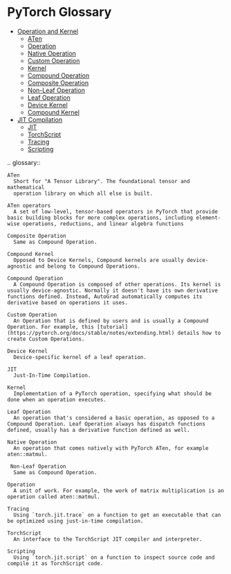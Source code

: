 # PyTorch Glossary

<!-- toc -->

- [Operation and Kernel](#operation-and-kernel)
  - [ATen](#aten)
  - [Operation](#operation)
  - [Native Operation](#native-operation)
  - [Custom Operation](#custom-operation)
  - [Kernel](#kernel)
  - [Compound Operation](#compound-operation)
  - [Composite Operation](#composite-operation)
  - [Non-Leaf Operation](#non-leaf-operation)
  - [Leaf Operation](#leaf-operation)
  - [Device Kernel](#device-kernel)
  - [Compound Kernel](#compound-kernel)
- [JIT Compilation](#jit-compilation)
  - [JIT](#jit)
  - [TorchScript](#torchscript)
  - [Tracing](#tracing)
  - [Scripting](#scripting)

<!-- tocstop -->

.. glossary::

    ATen
      Short for "A Tensor Library". The foundational tensor and mathematical
      operation library on which all else is built.

    ATen operators
      A set of low-level, tensor-based operators in PyTorch that provide basic building blocks for more complex operations, including element-wise operations, reductions, and linear algebra functions

    Composite Operation
      Same as Compound Operation.

    Compound Kernel
      Opposed to Device Kernels, Compound kernels are usually device-agnostic and belong to Compound Operations.

    Compound Operation
      A Compound Operation is composed of other operations. Its kernel is usually device-agnostic. Normally it doesn't have its own derivative functions defined. Instead, AutoGrad automatically computes its derivative based on operations it uses.

    Custom Operation
      An Operation that is defined by users and is usually a Compound Operation. For example, this [tutorial](https://pytorch.org/docs/stable/notes/extending.html) details how to create Custom Operations.

    Device Kernel
      Device-specific kernel of a leaf operation.

    JIT
      Just-In-Time Compilation.

    Kernel
      Implementation of a PyTorch operation, specifying what should be done when an operation executes.

    Leaf Operation
      An operation that's considered a basic operation, as opposed to a Compound Operation. Leaf Operation always has dispatch functions defined, usually has a derivative function defined as well.

    Native Operation
      An operation that comes natively with PyTorch ATen, for example aten::matmul.

     Non-Leaf Operation
      Same as Compound Operation.

    Operation
      A unit of work. For example, the work of matrix multiplication is an operation called aten::matmul.

    Tracing
      Using `torch.jit.trace` on a function to get an executable that can be optimized using just-in-time compilation.

    TorchScript
      An interface to the TorchScript JIT compiler and interpreter.

    Scripting
      Using `torch.jit.script` on a function to inspect source code and compile it as TorchScript code.

